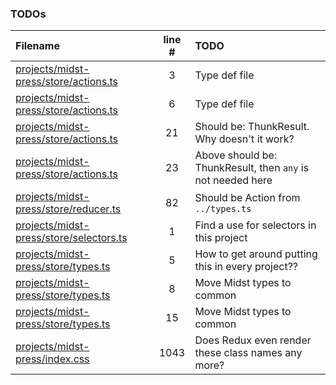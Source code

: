 ### TODOs
| Filename | line # | TODO
|:------|:------:|:------
| [projects/midst-press/store/actions.ts](projects/midst-press/store/actions.ts#L3) | 3 | Type def file
| [projects/midst-press/store/actions.ts](projects/midst-press/store/actions.ts#L6) | 6 | Type def file
| [projects/midst-press/store/actions.ts](projects/midst-press/store/actions.ts#L21) | 21 | Should be: ThunkResult<void>. Why doesn't it work?
| [projects/midst-press/store/actions.ts](projects/midst-press/store/actions.ts#L23) | 23 | Above should be: ThunkResult<void>, then `any` is not needed here
| [projects/midst-press/store/reducer.ts](projects/midst-press/store/reducer.ts#L82) | 82 | Should be Action from `../types.ts`
| [projects/midst-press/store/selectors.ts](projects/midst-press/store/selectors.ts#L1) | 1 | Find a use for selectors in this project
| [projects/midst-press/store/types.ts](projects/midst-press/store/types.ts#L5) | 5 | How to get around putting this in every project??
| [projects/midst-press/store/types.ts](projects/midst-press/store/types.ts#L8) | 8 | Move Midst types to common
| [projects/midst-press/store/types.ts](projects/midst-press/store/types.ts#L15) | 15 | Move Midst types to common
| [projects/midst-press/index.css](projects/midst-press/index.css#L1043) | 1043 | Does Redux even render these class names any more?
